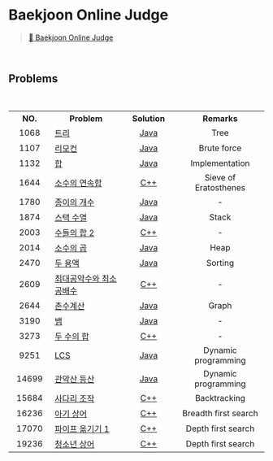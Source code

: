 # Baekjoon Online Judge

> [🔗 Baekjoon Online Judge](https://www.acmicpc.net)



<br>

## Problems

<br>

<table>
  
  
  <tr>
    <th align="center" width="100">NO.</th>
    <th align="center" width="250">Problem</th>
    <th align="center" width="150">Solution</th>
    <th align="center" width="250">Remarks</th>
  </tr>
  
  <tr>
    <td align="center">1068</td>
    <td><a href="https://www.acmicpc.net/problem/1068">트리</a></td>
    <td align="center"><a href="https://github.com/knavoid/just-algorithm/blob/main/baekjoon-online-judge/Java/1068.java">Java</a></td>
  	<td align="center">Tree</td>
  </tr>
  <tr>
    <td align="center">1107</td>
    <td><a href="https://www.acmicpc.net/problem/1107">리모컨</a></td>
    <td align="center"><a href="https://github.com/knavoid/just-algorithm/blob/main/baekjoon-online-judge/Java/1107.java">Java</a></td>
  	<td align="center">Brute force</td>
  </tr>
  <tr>
    <td align="center">1132</td>
    <td><a href="https://www.acmicpc.net/problem/1132">합</a></td>
    <td align="center"><a href="https://github.com/knavoid/just-algorithm/blob/main/baekjoon-online-judge/Java/1132.java">Java</a></td>
  	<td align="center">Implementation</td>
  </tr>
  <tr>
    <td align="center">1644</td>
    <td><a href="https://www.acmicpc.net/problem/1644">소수의 연속합</a></td>
    <td align="center"><a href="https://github.com/knavoid/just-algorithm/blob/main/baekjoon-online-judge/C%2B%2B/1644.cpp">C++</a></td>
  	<td align="center">Sieve of Eratosthenes</td>
  </tr>
  <tr>
    <td align="center">1780</td>
    <td><a href="https://www.acmicpc.net/problem/1780">종이의 개수</a></td>
    <td align="center"><a href="https://github.com/knavoid/just-algorithm/blob/main/baekjoon-online-judge/Java/1780.java">Java</a></td>
  	<td align="center">-</td>
  </tr>
  <tr>
    <td align="center">1874</td>
    <td><a href="https://www.acmicpc.net/problem/1874">스택 수열</a></td>
    <td align="center"><a href="https://github.com/knavoid/just-algorithm/blob/main/baekjoon-online-judge/Java/1874.java">Java</a></td>
  	<td align="center">Stack</td>
  </tr>
  <tr>
    <td align="center">2003</td>
    <td><a href="https://www.acmicpc.net/problem/2003">수들의 합 2</a></td>
    <td align="center"><a href="https://github.com/knavoid/just-algorithm/blob/main/baekjoon-online-judge/C%2B%2B/2003.cpp">C++</a></td>
  	<td align="center">-</td>
  </tr>
  <tr>
    <td align="center">2014</td>
    <td><a href="https://www.acmicpc.net/problem/2014">소수의 곱</a></td>
    <td align="center"><a href="https://github.com/knavoid/just-algorithm/blob/main/baekjoon-online-judge/C%2B%2B/2014.java">Java</a></td>
  	<td align="center">Heap</td>
  </tr>  
  <tr>
    <td align="center">2470</td>
    <td><a href="https://www.acmicpc.net/problem/2470">두 용액</a></td>
    <td align="center"><a href="https://github.com/knavoid/just-algorithm/blob/main/baekjoon-online-judge/Java/2470.java">Java</a></td>
  	<td align="center">Sorting</td>
  </tr>
  <tr>
    <td align="center">2609</td>
    <td><a href="https://www.acmicpc.net/problem/2609">최대공약수와 최소공배수</a></td>
    <td align="center"><a href="https://github.com/knavoid/just-algorithm/blob/main/baekjoon-online-judge/C%2B%2B/2609.cpp">C++</a></td>
  	<td align="center">-</td>
  </tr>
  <tr>
    <td align="center">2644</td>
    <td><a href="https://www.acmicpc.net/problem/2644">촌수계산</a></td>
    <td align="center"><a href="https://github.com/knavoid/just-algorithm/blob/main/baekjoon-online-judge/Java/2644.java">Java</a></td>
  	<td align="center">Graph</td>
  </tr>
  <tr>
    <td align="center">3190</td>
    <td><a href="https://www.acmicpc.net/problem/3190">뱀</a></td>
    <td align="center"><a href="https://github.com/knavoid/just-algorithm/blob/main/baekjoon-online-judge/Java/3190.java">Java</a></td>
  	<td align="center">-</td>
  </tr>
  <tr>
    <td align="center">3273</td>
    <td><a href="https://www.acmicpc.net/problem/3273">두 수의 합</a></td>
    <td align="center"><a href="https://github.com/knavoid/just-algorithm/blob/main/baekjoon-online-judge/C%2B%2B/3273.cpp">C++</a></td>
  	<td align="center">-</td>
  </tr>
  <tr>
    <td align="center">9251</td>
    <td><a href="https://www.acmicpc.net/problem/9251">LCS</a></td>
    <td align="center"><a href="https://github.com/knavoid/just-algorithm/blob/main/baekjoon-online-judge/Java/9251.java">Java</a></td>
  	<td align="center">Dynamic programming</td>
  </tr>
  <tr>
    <td align="center">14699</td>
    <td><a href="https://www.acmicpc.net/problem/14699">관악산 등산</a></td>
    <td align="center"><a href="https://github.com/knavoid/just-algorithm/blob/main/baekjoon-online-judge/Java/14699.java">Java</a></td>
  	<td align="center">Dynamic programming</td>
  </tr>
  <tr>
    <td align="center">15684</td>
    <td><a href="https://www.acmicpc.net/problem/15684">사다리 조작</a></td>
    <td align="center"><a href="https://github.com/knavoid/just-algorithm/blob/main/baekjoon-online-judge/C%2B%2B/15684.cpp">C++</a></td>
  	<td align="center">Backtracking</td>
  </tr>
  <tr>
    <td align="center">16236</td>
    <td><a href="https://www.acmicpc.net/problem/16236">아기 상어</a></td>
    <td align="center"><a href="https://github.com/knavoid/just-algorithm/blob/main/baekjoon-online-judge/C%2B%2B/16236.cpp">C++</a></td>
  	<td align="center">Breadth first search</td>
  </tr>
  <tr>
    <td align="center">17070</td>
    <td><a href="https://www.acmicpc.net/problem/17070">파이프 옮기기 1</a></td>
    <td align="center"><a href="https://github.com/knavoid/just-algorithm/blob/main/baekjoon-online-judge/C%2B%2B/17070.cpp">C++</a></td>
  	<td align="center">Depth first search</td>
  </tr>
  <tr>
    <td align="center">19236</td>
    <td><a href="https://www.acmicpc.net/problem/19236">청소년 상어</a></td>
    <td align="center"><a href="https://github.com/knavoid/just-algorithm/blob/main/baekjoon-online-judge/C%2B%2B/19236.cpp">C++</a></td>
  	<td align="center">Depth first search</td>
  </tr>
  
  
</table>
